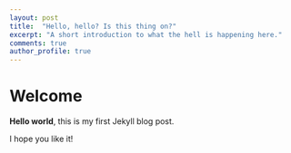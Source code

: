 ```yaml
---
layout: post
title:  "Hello, hello? Is this thing on?"
excerpt: "A short introduction to what the hell is happening here."
comments: true
author_profile: true
---
```


# Welcome

**Hello world**, this is my first Jekyll blog post.

I hope you like it!